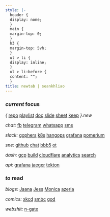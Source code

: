 ```yaml
---
style: |-
  header {
  display: none;
  }
  main {
  margin-top: 0;
  }
  h3 {
  margin-top: 5vh;
  }
  ul > li {
  display: inline;
  }
  ul > li:before {
  content: "";
  }
title: newtab | seankhliao
---
```


### _current_ focus

_{_
[repo](https://repo.new)
[playlist](https://playlist.new)
[doc](https://doc.new)
[slide](https://slide.new)
[sheet](https://sheet.new)
[keep](https://keep.new)
_}.new_

_chat:_
[fb](https://messenger.com)
[telegram](https://web.telegram.org)
[whatsapp](https://web.whatsapp.com)
[sms](https://messages.google.com)

_slack:_
[gophers](https://app.slack.com/client/T029RQSE6/C029RQSEE)
[k8s](https://app.slack.com/client/T09NY5SBT/C9T0QMNG4)
[hangops](https://app.slack.com/client/T047L58T5/C0C8VHELQ)
[grafana](https://app.slack.com/client/T05675Y01/C05675Y4F)
[pomerium](https://app.slack.com/client/TK6BPU3V2/CK6SVMPU0)

_sne:_
[github](https://github.com/seankhliao/uva-sne)
[chat](https://chat.students.os3.nl)
[bbb5](https://bbb5.os3.nl)
[ot](https://www.os3.nl/2019-2020/courses/ot/start)

_dash:_
[gcp](https://console.cloud.google.com)
[build](https://console.cloud.google.com/cloud-build)
[cloudflare](https://dash.cloudflare.com)
[analytics](https://analytics.google.com)
[search](https://search.google.com/search-console)

_api:_
[grafana](https://grafana.api.seankhliao.com/)
[jaeger](https://jaeger.api.seankhliao.com/)
[tekton](https://tekton.api.seankhliao.com/)

### _to_ read

_blogs:_
[Jaana](https://jbd.dev)
[Jess](https://jess.dev)
[Monica](https://meowni.ca)
[azeria](https://azeria-labs.com)

_comics:_
[xkcd](https://xkcd.com)
[smbc](https://www.smbc-comics.com)
[god](https://www.webtoons.com/en/comedy/adventures-of-god/list?title_no=853)

<!--
[olympus](https://www.webtoons.com/en/romance/lore-olympus/list?title_no=1320)
[clinic](https://www.webtoons.com/en/challenge/clinic-of-horrors/list?title_no=274661)
[meme](https://www.webtoons.com/en/challenge/meme-girls/list?title_no=304446)
[ie](https://www.webtoons.com/en/challenge/internet-explorer/list?title_no=219164)
-->

_webshit:_
[n-gate](http://n-gate.com)
